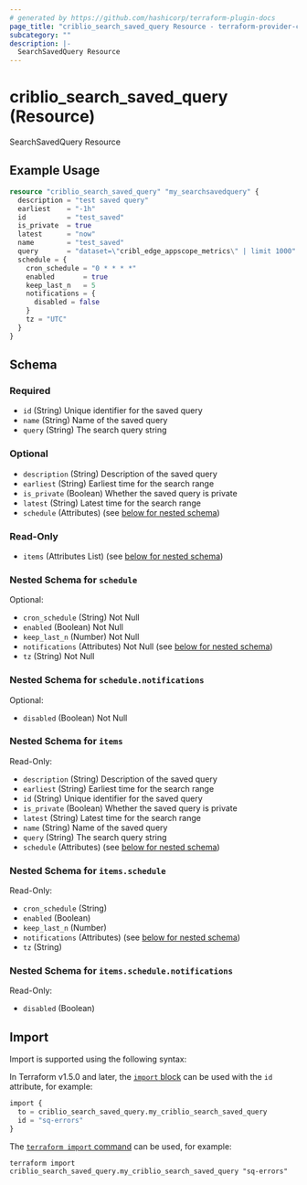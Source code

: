 ```yaml
---
# generated by https://github.com/hashicorp/terraform-plugin-docs
page_title: "criblio_search_saved_query Resource - terraform-provider-criblio"
subcategory: ""
description: |-
  SearchSavedQuery Resource
---
```


# criblio_search_saved_query (Resource)

SearchSavedQuery Resource

## Example Usage

```terraform
resource "criblio_search_saved_query" "my_searchsavedquery" {
  description = "test saved query"
  earliest    = "-1h"
  id          = "test_saved"
  is_private  = true
  latest      = "now"
  name        = "test_saved"
  query       = "dataset=\"cribl_edge_appscope_metrics\" | limit 1000"
  schedule = {
    cron_schedule = "0 * * * *"
    enabled       = true
    keep_last_n   = 5
    notifications = {
      disabled = false
    }
    tz = "UTC"
  }
}
```

<!-- schema generated by tfplugindocs -->
## Schema

### Required

- `id` (String) Unique identifier for the saved query
- `name` (String) Name of the saved query
- `query` (String) The search query string

### Optional

- `description` (String) Description of the saved query
- `earliest` (String) Earliest time for the search range
- `is_private` (Boolean) Whether the saved query is private
- `latest` (String) Latest time for the search range
- `schedule` (Attributes) (see [below for nested schema](#nestedatt--schedule))

### Read-Only

- `items` (Attributes List) (see [below for nested schema](#nestedatt--items))

<a id="nestedatt--schedule"></a>
### Nested Schema for `schedule`

Optional:

- `cron_schedule` (String) Not Null
- `enabled` (Boolean) Not Null
- `keep_last_n` (Number) Not Null
- `notifications` (Attributes) Not Null (see [below for nested schema](#nestedatt--schedule--notifications))
- `tz` (String) Not Null

<a id="nestedatt--schedule--notifications"></a>
### Nested Schema for `schedule.notifications`

Optional:

- `disabled` (Boolean) Not Null



<a id="nestedatt--items"></a>
### Nested Schema for `items`

Read-Only:

- `description` (String) Description of the saved query
- `earliest` (String) Earliest time for the search range
- `id` (String) Unique identifier for the saved query
- `is_private` (Boolean) Whether the saved query is private
- `latest` (String) Latest time for the search range
- `name` (String) Name of the saved query
- `query` (String) The search query string
- `schedule` (Attributes) (see [below for nested schema](#nestedatt--items--schedule))

<a id="nestedatt--items--schedule"></a>
### Nested Schema for `items.schedule`

Read-Only:

- `cron_schedule` (String)
- `enabled` (Boolean)
- `keep_last_n` (Number)
- `notifications` (Attributes) (see [below for nested schema](#nestedatt--items--schedule--notifications))
- `tz` (String)

<a id="nestedatt--items--schedule--notifications"></a>
### Nested Schema for `items.schedule.notifications`

Read-Only:

- `disabled` (Boolean)

## Import

Import is supported using the following syntax:

In Terraform v1.5.0 and later, the [`import` block](https://developer.hashicorp.com/terraform/language/import) can be used with the `id` attribute, for example:

```terraform
import {
  to = criblio_search_saved_query.my_criblio_search_saved_query
  id = "sq-errors"
}
```

The [`terraform import` command](https://developer.hashicorp.com/terraform/cli/commands/import) can be used, for example:

```shell
terraform import criblio_search_saved_query.my_criblio_search_saved_query "sq-errors"
```
